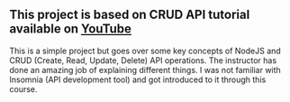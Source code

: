 ## This project is based on CRUD API tutorial available on [YouTube](https://www.youtube.com/watch?v=_7UQPve99r4)

This is a simple project but goes over some key concepts of NodeJS and CRUD (Create, Read, Update, Delete) API operations. The instructor has done an amazing job of explaining different things. I was not familiar with Insomnia (API development tool) and got introduced to it through this course.
